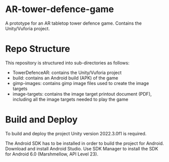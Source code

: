 # AR-tower-defence-game
A prototype for an AR tabletop tower defence game. Contains the Unity/Vuforia project.

# Repo Structure
This repository is structured into sub-directories as follows:
* TowerDefenceAR: contains the Unity/Vuforia project
* build: contains an Android build (APK) of the game
* gimp-images: contains gimp image files used to create the image targets
* image-targets: contains the image target printout document (PDF), including all the image targets needed to play the game

# Build and Deploy
To build and deploy the project Unity version 2022.3.0f1 is required.

The Android SDK has to be installed in order to build the project for Android. Download and install Android Studio. Use SDK Manager to install the SDK for Android 6.0 (Marshmellow, API Level 23).